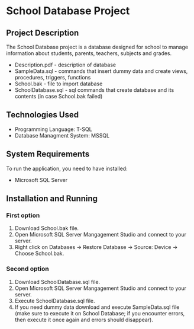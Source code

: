 # School Database Project

## Project Description
The School Database project is a database designed for school to manage information about students, parents, teachers, subjects and grades.
- Description.pdf - description of database
- SampleData.sql - commands that insert dummy data and create views, procedures, triggers,  functions
- School.bak - file to import database
- SchoolDatabase.sql - sql commands that create database and its contents (in case School.bak failed)

## Technologies Used
- Programming Language: T-SQL
- Database Managment System: MSSQL

## System Requirements
To run the application, you need to have installed:
- Microsoft SQL Server

## Installation and Running
### First option
1. Download School.bak file.
2. Open Microsoft SQL Server Mangagement Studio and connect to your server.
3. Right click on Databases -> Restore Database -> Source: Device -> Choose School.bak.
### Second option
1. Download SchoolDatabase.sql file.
2. Open Microsoft SQL Server Mangagement Studio and connect to your server.
3. Execute SchoolDatabase.sql file.
4. If you need dummy data download and execute SampleData.sql file  (make sure to execute it on School Database; if you encounter errors, then execute it once again and errors should disappear).

